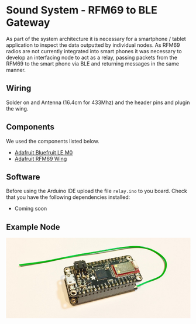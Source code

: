 # Sound System - RFM69 to BLE Gateway
As part of the system architecture it is necessary for a smartphone / tablet application to inspect the data outputted by individual nodes. As RFM69 radios are not currently integrated into smart phones it was necessary to develop an interfacing node to act as a relay, passing packets from the RFM69 to the smart phone via BLE and returning messages in the same manner. 

## Wiring
Solder on and Antenna (16.4cm for 433Mhz) and the header pins and plugin the wing. 

## Components
We used the components listed below. 

* [Adafruit Bluefruit LE M0](https://www.adafruit.com/product/2995)
* [Adafruit RFM69 Wing](https://www.adafruit.com/product/3230)

## Software
Before using the Arduino IDE upload the file `relay.ino` to you board. Check that you have the following dependencies installed:

* Coming soon

## Example Node
![Relay Node](../_res/relay.jpg)
